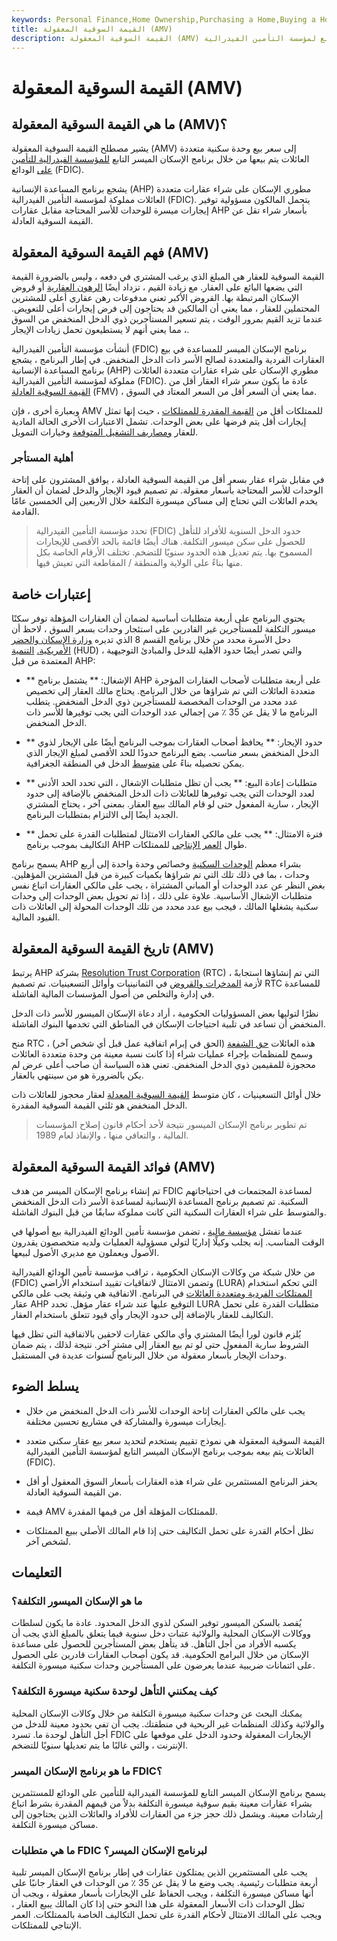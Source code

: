 ```yaml
---
keywords: Personal Finance,Home Ownership,Purchasing a Home,Buying a Home
title: القيمة السوقية المعقولة (AMV)
description: القيمة السوقية المعقولة (AMV) هي السعر الذي يتم تحصيله مقابل مبنى سكني يُباع من خلال برنامج الإسكان الميسر التابع لمؤسسة التأمين الفيدرالية (FDIC).
---
```


# القيمة السوقية المعقولة (AMV)
## ما هي القيمة السوقية المعقولة (AMV)؟

يشير مصطلح القيمة السوقية المعقولة (AMV) إلى سعر بيع وحدة سكنية متعددة العائلات يتم بيعها من خلال برنامج الإسكان الميسر التابع [للمؤسسة الفيدرالية للتأمين على](/fdic) الودائع (FDIC).

يشجع برنامج المساعدة الإنسانية (AHP) مطوري الإسكان على شراء عقارات متعددة العائلات مملوكة لمؤسسة التأمين الفيدرالية (FDIC). يتحمل المالكون مسؤولية توفير إيجارات ميسرة للوحدات للأسر المحتاجة مقابل عقارات AHP بأسعار شراء تقل عن القيمة السوقية العادلة.

## فهم القيمة السوقية المعقولة (AMV)

القيمة السوقية للعقار هي المبلغ الذي يرغب المشتري في دفعه ، وليس بالضرورة القيمة التي يضعها البائع على العقار. مع زيادة القيم ، تزداد أيضًا [الرهون العقارية](/mortgage) أو قروض الإسكان المرتبطة بها. القروض الأكبر تعني مدفوعات رهن عقاري أعلى للمشترين المحتملين للعقار ، مما يعني أن المالكين قد يحتاجون إلى فرض إيجارات أعلى للتعويض. عندما تزيد القيم بمرور الوقت ، يتم تسعير المستأجرين ذوي الدخل المنخفض من السوق ، مما يعني أنهم لا يستطيعون تحمل زيادات الإيجار.

أنشأت مؤسسة التأمين الفيدرالية (FDIC) برنامج الإسكان الميسر للمساعدة في بيع العقارات الفردية والمتعددة لصالح الأسر ذات الدخل المنخفض. في إطار البرنامج ، يشجع برنامج المساعدة الإنسانية (AHP) مطوري الإسكان على شراء عقارات متعددة العائلات مملوكة لمؤسسة التأمين الفيدرالية (FDIC). عادة ما يكون سعر شراء العقار أقل من [القيمة السوقية العادلة](/fairmarketvalue) (FMV) ، مما يعني أن السعر أقل من السعر المعتاد في السوق.

وبعبارة أخرى ، فإن AMV للممتلكات أقل من [القيمة المقدرة للممتلكات](/appraised_value) ، حيث إنها تمثل إيجارات أقل يتم فرضها على بعض الوحدات. تشمل الاعتبارات الأخرى الحالة المادية للعقار [ومصاريف التشغيل المتوقعة](/operating_expense) وخيارات التمويل.

### أهلية المستأجر

في مقابل شراء عقار بسعر أقل من القيمة السوقية العادلة ، يوافق المشترون على إتاحة الوحدات للأسر المحتاجة بأسعار معقولة. تم تصميم قيود الإيجار والدخل لضمان أن العقار يخدم العائلات التي تحتاج إلى مساكن ميسورة التكلفة خلال الأربعين إلى الخمسين عامًا القادمة.

> تحدد مؤسسة التأمين الفيدرالية (FDIC) حدود الدخل السنوية للأفراد للتأهل للحصول على سكن ميسور التكلفة. هناك أيضًا قائمة بالحد الأقصى للإيجارات المسموح بها. يتم تعديل هذه الحدود سنويًا للتضخم. تختلف الأرقام الخاصة بكل منها بناءً على الولاية والمنطقة / المقاطعة التي تعيش فيها.

>

>

>

## إعتبارات خاصة

يحتوي البرنامج على أربعة متطلبات أساسية لضمان أن العقارات المؤهلة توفر سكنًا ميسور التكلفة للمستأجرين غير القادرين على استئجار وحدات بسعر السوق ، لاحظ أن دخل الأسرة محدد من خلال برنامج القسم 8 الذي تديره [وزارة الإسكان والحضر الأمريكية.](/us-department-housing-urban-development-hud) [التنمية](/us-department-housing-urban-development-hud) (HUD) ، والتي تصدر أيضًا حدود الأهلية للدخل والمبادئ التوجيهية المعتمدة من قبل AHP:

- ** الإشغال: ** يشتمل برنامج AHP على أربعة متطلبات لأصحاب العقارات المؤجرة متعددة العائلات التي تم شراؤها من خلال البرنامج. يحتاج مالك العقار إلى تخصيص عدد محدد من الوحدات المخصصة للمستأجرين ذوي الدخل المنخفض. يتطلب البرنامج ما لا يقل عن 35 ٪ من إجمالي عدد الوحدات التي يجب توفيرها للأسر ذات الدخل المنخفض.

- ** حدود الإيجار: ** يحافظ أصحاب العقارات بموجب البرنامج أيضًا على الإيجار لذوي الدخل المنخفض بسعر مناسب. يضع البرنامج حدودًا للحد الأقصى لمبلغ الإيجار الذي يمكن تحصيله بناءً على [متوسط](/median) الدخل في المنطقة الجغرافية.

- ** متطلبات إعادة البيع: ** يجب أن تظل متطلبات الإشغال ، التي تحدد الحد الأدنى لعدد الوحدات التي يجب توفيرها للعائلات ذات الدخل المنخفض بالإضافة إلى حدود الإيجار ، سارية المفعول حتى لو قام المالك ببيع العقار. بمعنى آخر ، يحتاج المشتري الجديد أيضًا إلى الالتزام بمتطلبات البرنامج.

- ** فترة الامتثال: ** يجب على مالكي العقارات الامتثال لمتطلبات القدرة على تحمل التكاليف بموجب برنامج AHP طوال [العمر الإنتاجي](/usefullife) للممتلكات.

يسمح برنامج AHP بشراء معظم [الوحدات السكنية](/condominium) وخصائص وحدة واحدة إلى أربع وحدات ، بما في ذلك تلك التي تم شراؤها بكميات كبيرة من قبل المشترين المؤهلين. بغض النظر عن عدد الوحدات أو المباني المشتراة ، يجب على مالكي العقارات اتباع نفس متطلبات الإشغال الأساسية. علاوة على ذلك ، إذا تم تحويل بعض الوحدات إلى وحدات سكنية يشغلها المالك ، فيجب بيع عدد محدد من تلك الوحدات المحولة إلى العائلات ذات القيود المالية.

## تاريخ القيمة السوقية المعقولة (AMV)

يرتبط AHP بشركة [Resolution Trust Corporation](/resolution-trust-corporation) (RTC) ، التي تم إنشاؤها استجابةً لأزمة [المدخرات والقروض](/sl-crisis) في الثمانينيات وأوائل التسعينيات. تم تصميم RTC للمساعدة في إدارة والتخلص من أصول المؤسسات المالية الفاشلة.

نظرًا لتوليها بعض المسؤوليات الحكومية ، أراد دعاة الإسكان الميسور للأسر ذات الدخل المنخفض أن تساعد في تلبية احتياجات الإسكان في المناطق التي تخدمها البنوك الفاشلة.

منح RTC هذه العائلات [حق الشفعة](/rightoffirstrefusal) (الحق في إبرام اتفاقية عمل قبل أي شخص آخر) ، وسمح للمنظمات بإجراء عمليات شراء إذا كانت نسبة معينة من وحدة متعددة العائلات محجوزة للمقيمين ذوي الدخل المنخفض. تعني هذه السياسة أن صاحب أعلى عرض لم يكن بالضرورة هو من سينتهي بالعقار.

خلال أوائل التسعينيات ، كان متوسط [القيمة السوقية المعدلة](/marketvalue) لعقار محجوز للعائلات ذات الدخل المنخفض هو ثلثي القيمة السوقية المقدرة.

> تم تطوير برنامج الإسكان الميسور نتيجة لأحد أحكام قانون إصلاح المؤسسات المالية ، والتعافي منها ، والإنفاذ لعام 1989.

>

## فوائد القيمة السوقية المعقولة (AMV)

تم إنشاء برنامج الإسكان الميسر من هدف FDIC لمساعدة المجتمعات في احتياجاتهم السكنية. تم تصميم برنامج المساعدة الإنسانية لمساعدة الأسر ذات الدخل المنخفض والمتوسط على شراء العقارات السكنية التي كانت مملوكة سابقًا من قبل البنوك الفاشلة.

عندما تفشل [مؤسسة مالية](/financialinstitution) ، تضمن مؤسسة تأمين الودائع الفيدرالية بيع أصولها في الوقت المناسب. إنه يجلب وكيلًا إداريًا لتولي مسؤولية العمليات ولديه متخصصون يقدرون الأصول ويعملون مع مديري الأصول لبيعها.

من خلال شبكة من وكالات الإسكان الحكومية ، تراقب مؤسسة تأمين الودائع الفيدرالية (FDIC) وتضمن الامتثال لاتفاقيات تقييد استخدام الأراضي (LURA) التي تحكم استخدام [الممتلكات الفردية ومتعددة العائلات](/property) في البرنامج. الاتفاقية هي وثيقة يجب على مالكي عقار AHP التوقيع عليها عند شراء عقار مؤهل. تحدد LURA متطلبات القدرة على تحمل التكاليف للعقار بالإضافة إلى حدود الإيجار وأي قيود تتعلق باستخدام العقار.

يُلزم قانون لورا أيضًا المشتري وأي مالكي عقارات لاحقين بالاتفاقية التي تظل فيها الشروط سارية المفعول حتى لو تم بيع العقار إلى مشترٍ آخر. نتيجة لذلك ، يتم ضمان وحدات الإيجار بأسعار معقولة من خلال البرنامج لسنوات عديدة في المستقبل.

## يسلط الضوء

- يجب على مالكي العقارات إتاحة الوحدات للأسر ذات الدخل المنخفض من خلال إيجارات ميسورة والمشاركة في مشاريع تحسين مختلفة.

- القيمة السوقية المعقولة هي نموذج تقييم يستخدم لتحديد سعر بيع عقار سكني متعدد العائلات يتم بيعه بموجب برنامج الإسكان الميسر التابع لمؤسسة التأمين الفيدرالية (FDIC).

- يحفز البرنامج المستثمرين على شراء هذه العقارات بأسعار السوق المعقول أو أقل من القيمة السوقية العادلة.

- قيمة AMV للممتلكات المؤهلة أقل من قيمها المقدرة.

- تظل أحكام القدرة على تحمل التكاليف حتى إذا قام المالك الأصلي ببيع الممتلكات لشخص آخر.

## التعليمات

### ما هو الإسكان الميسور التكلفة؟

يُقصد بالسكن الميسور توفير السكن لذوي الدخل المحدود. عادة ما يكون لسلطات ووكالات الإسكان المحلية والولائية عتبات دخل سنوية فيما يتعلق بالمبلغ الذي يجب أن يكسبه الأفراد من أجل التأهل. قد يتأهل بعض المستأجرين للحصول على مساعدة الإسكان من خلال البرامج الحكومية. قد يكون أصحاب العقارات قادرين على الحصول على ائتمانات ضريبية عندما يعرضون على المستأجرين وحدات سكنية ميسورة التكلفة.

### كيف يمكنني التأهل لوحدة سكنية ميسورة التكلفة؟

يمكنك البحث عن وحدات سكنية ميسورة التكلفة من خلال وكالات الإسكان المحلية والولائية وكذلك المنظمات غير الربحية في منطقتك. يجب أن تفي بحدود معينة للدخل من أجل التأهل لوحدة ما. تسرد FDIC الإيجارات المعقولة وحدود الدخل على موقعها على الإنترنت ، والتي غالبًا ما يتم تعديلها سنويًا للتضخم.

### ما هو برنامج الإسكان الميسر FDIC؟

يسمح برنامج الإسكان الميسر التابع للمؤسسة الفيدرالية للتأمين على الودائع للمستثمرين بشراء عقارات معينة بقيم سوقية ميسورة التكلفة بدلاً من قيمهم المقدرة بشرط اتباع إرشادات معينة. ويشمل ذلك حجز جزء من العقارات للأفراد والعائلات الذين يحتاجون إلى مساكن ميسورة التكلفة.

### ما هي متطلبات FDIC لبرنامج الإسكان الميسر؟

يجب على المستثمرين الذين يمتلكون عقارات في إطار برنامج الإسكان الميسر تلبية أربعة متطلبات رئيسية. يجب وضع ما لا يقل عن 35 ٪ من الوحدات في العقار جانبًا على أنها مساكن ميسورة التكلفة ، ويجب الحفاظ على الإيجارات بأسعار معقولة ، ويجب أن تظل الوحدات ذات الأسعار المعقولة على هذا النحو حتى إذا كان المالك يبيع العقار ، ويجب على المالك الامتثال لأحكام القدرة على تحمل التكاليف الخاصة بالممتلكات. العمر الإنتاجي للممتلكات.

